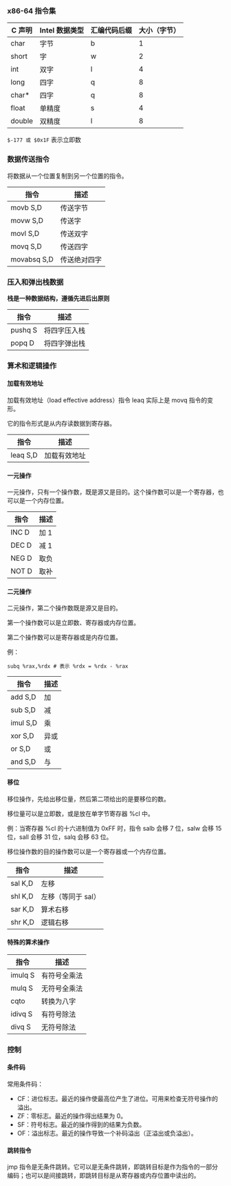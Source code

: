 ### x86-64 指令集

| C 声明 | Intel 数据类型 | 汇编代码后缀 | 大小（字节） |
| ------ | -------------- | ------------ | ------------ |
| char   | 字节           | b            | 1            |
| short  | 字             | w            | 2            |
| int    | 双字           | l            | 4            |
| long   | 四字           | q            | 8            |
| char*  | 四字           | q            | 8            |
| float  | 单精度         | s            | 4            |
| double | 双精度         | l            | 8            |

`$-177 或 $0x1F` 表示立即数

### 数据传送指令

将数据从一个位置复制到另一个位置的指令。

| 指令        | 描述         |
| ----------- | ------------ |
| movb S,D    | 传送字节     |
| movw S,D    | 传送字       |
| movl S,D    | 传送双字     |
| movq S,D    | 传送四字     |
| movabsq S,D | 传送绝对四字 |

### 压入和弹出栈数据

**栈是一种数据结构，遵循先进后出原则**

| 指令    | 描述         |
| ------- | ------------ |
| pushq S | 将四字压入栈 |
| popq D  | 将四字弹出栈 |

### 算术和逻辑操作

#### 加载有效地址

加载有效地址（load effective address）指令 leaq 实际上是 movq 指令的变形。

它的指令形式是从内存读数据到寄存器。

| 指令     | 描述         |
| -------- | ------------ |
| leaq S,D | 加载有效地址 |

#### 一元操作

一元操作，只有一个操作数，既是源又是目的。这个操作数可以是一个寄存器，也可以是一个内存位置。

| 指令  | 描述 |
| ----- | ---- |
| INC D | 加 1 |
| DEC D | 减 1 |
| NEG D | 取负 |
| NOT D | 取补 |

#### 二元操作

二元操作，第二个操作数既是源又是目的。

第一个操作数可以是立即数、寄存器或内存位置。

第二个操作数可以是寄存器或是内存位置。

例：

```
subq %rax,%rdx # 表示 %rdx = %rdx - %rax
```

| 指令     | 描述 |
| -------- | ---- |
| add S,D  | 加   |
| sub S,D  | 减   |
| imul S,D | 乘   |
| xor S,D  | 异或 |
| or S,D   | 或   |
| and S,D  | 与   |

#### 移位

移位操作，先给出移位量，然后第二项给出的是要移位的数。

移位量可以是立即数，或是放在单字节寄存器 %cl 中。

例：当寄存器 %cl 的十六进制值为 0xFF 时，指令 salb 会移 7 位，salw 会移 15 位，sall 会移 31 位，salq 会移 63 位。

移位操作数的目的操作数可以是一个寄存器或一个内存位置。

| 指令    | 描述               |
| ------- | ------------------ |
| sal K,D | 左移               |
| shl K,D | 左移（等同于 sal） |
| sar K,D | 算术右移           |
| shr K,D | 逻辑右移           |

#### 特殊的算术操作

| 指令    | 描述         |
| ------- | ------------ |
| imulq S | 有符号全乘法 |
| mulq S  | 无符号全乘法 |
| cqto    | 转换为八字   |
| idivq S | 有符号除法   |
| divq S  | 无符号除法   |

### 控制
#### 条件码
常用条件码：
- CF：进位标志。最近的操作使最高位产生了进位。可用来检查无符号操作的溢出。
- ZF：零标志。最近的操作得出结果为 0。
- SF：符号标志。最近的操作得到的结果为负数。
- OF：溢出标志。最近的操作导致一个补码溢出（正溢出或负溢出）。

#### 跳转指令

jmp 指令是无条件跳转。它可以是无条件跳转，即跳转目标是作为指令的一部分编码；也可以是间接跳转，即跳转目标是从寄存器或内存位置中读出的。